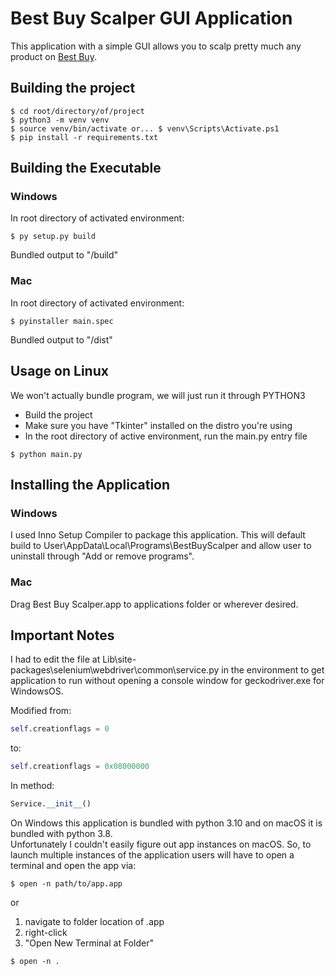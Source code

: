 # Best Buy Scalper GUI Application
This application with a simple GUI allows you to scalp pretty much any product on [Best Buy](https://bestbuy.com).

## Building the project
```shell
$ cd root/directory/of/project
$ python3 -m venv venv
$ source venv/bin/activate or... $ venv\Scripts\Activate.ps1
$ pip install -r requirements.txt
```

## Building the Executable

### Windows
In root directory of activated environment:
```shell
$ py setup.py build
```
Bundled output to "/build"

### Mac
In root directory of activated environment:
```shell
$ pyinstaller main.spec
```
Bundled output to "/dist"

## Usage on Linux
We won't actually bundle program, we will just run it through PYTHON3
- Build the project
- Make sure you have "Tkinter" installed on the distro you're using
- In the root directory of active environment, run the main.py entry file

```shell
$ python main.py
```

## Installing the Application

### Windows
I used Inno Setup Compiler to package this application. This will default build to User\AppData\Local\Programs\BestBuyScalper and allow user to uninstall through "Add or remove programs".

### Mac
Drag Best Buy Scalper.app to applications folder or wherever desired.

## Important Notes
I had to edit the file at Lib\site-packages\selenium\webdriver\common\service.py in the environment to get application to run without opening a console window for geckodriver.exe for WindowsOS.  

Modified from:
```python
self.creationflags = 0
```
to:
```python
self.creationflags = 0x08000000
```

In method:  
```python
Service.__init__()
```

On Windows this application is bundled with python 3.10 and on macOS it is bundled with python 3.8.  
Unfortunately I couldn't easily figure out app instances on macOS. So, to launch multiple instances of the application users will have to open a terminal and open the app via:  
```shell
$ open -n path/to/app.app
```
or

1. navigate to folder location of .app
2. right-click
3. "Open New Terminal at Folder"
```shell
$ open -n .
```
